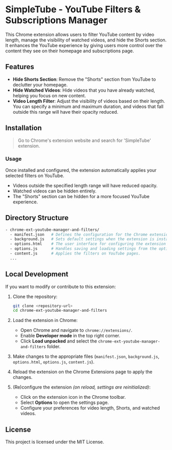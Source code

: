 # SimpleTube - YouTube Filters & Subscriptions Manager

This Chrome extension allows users to filter YouTube content by video length, manage the visibility of watched videos, and hide the Shorts section. It enhances the YouTube experience by giving users more control over the content they see on their homepage and subscriptions page.

## Features

-   **Hide Shorts Section**: Remove the "Shorts" section from YouTube to declutter your homepage.
-   **Hide Watched Videos**: Hide videos that you have already watched, helping you focus on new content.
-   **Video Length Filter**: Adjust the visibility of videos based on their length. You can specify a minimum and maximum duration, and videos that fall outside this range will have their opacity reduced.

## Installation

> Go to Chrome's extension website and search for 'SimpleTube' extension.

### Usage

Once installed and configured, the extension automatically applies your selected filters on YouTube.

-   Videos outside the specified length range will have reduced opacity.
-   Watched videos can be hidden entirely.
-   The "Shorts" section can be hidden for a more focused YouTube experience.

## Directory Structure

```bash
- chrome-ext-youtube-manager-and-filters/
  - manifest.json   # Defines the configuration for the Chrome extension, including permissions and entry points.
  - background.js   # Sets default settings when the extension is installed.
  - options.html    # The user interface for configuring the extension settings.
  - options.js      # Handles saving and loading settings from the options page.
  - content.js      # Applies the filters on YouTube pages.
  ...
```

## Local Development

If you want to modify or contribute to this extension:

1. Clone the repository:

    ```bash
    git clone <repository-url>
    cd chrome-ext-youtube-manager-and-filters
    ```

2. Load the extension in Chrome:

    - Open Chrome and navigate to `chrome://extensions/`.
    - Enable **Developer mode** in the top right corner.
    - Click **Load unpacked** and select the `chrome-ext-youtube-manager-and-filters` folder.

3. Make changes to the appropriate files (`manifest.json`, `background.js`, `options.html`, `options.js`, `content.js`).
4. Reload the extension on the Chrome Extensions page to apply the changes.
5. (Re)configure the extension _(on reload, settings are reinitialized)_:

    - Click on the extension icon in the Chrome toolbar.
    - Select **Options** to open the settings page.
    - Configure your preferences for video length, Shorts, and watched videos.

## License

This project is licensed under the MIT License.
